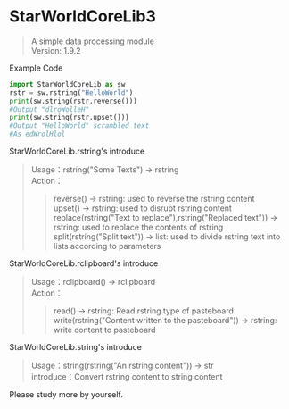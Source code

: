 # StarWorldCoreLib3
>A simple data processing module<br>
>Version: 1.9.2

Example Code
```python
import StarWorldCoreLib as sw
rstr = sw.rstring("HelloWorld")
print(sw.string(rstr.reverse()))
#Output "dlroWolleH"
print(sw.string(rstr.upset()))
#Output "HelloWorld" scrambled text
#As edWrolHlol
```

StarWorldCoreLib.rstring's introduce
> Usage：rstring("Some Texts") -> rstring<br>
> Action：<br>
>>reverse() -> rstring: used to reverse the rstring content<br>
>>upset() -> rstring: used to disrupt rstring content<br>
>>replace(rstring("Text to replace"),rstring("Replaced text")) -> rstring: used to replace the contents of rstring<br>
>>split(rstring("Split text")) -> list: used to divide rstring text into lists according to parameters<br>

StarWorldCoreLib.rclipboard's introduce
> Usage：rclipboard() -> rclipboard<br>
> Action：<br>
>> read() -> rstring: Read rstring type of pasteboard
>> write(rstring("Content written to the pasteboard")) -> rstring: write content to pasteboard


StarWorldCoreLib.string's introduce
> Usage：string(rstring("An rstring content")) -> str<br>
> introduce：Convert rstring content to string content

Please study more by yourself.
